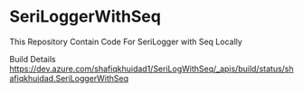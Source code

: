 # SeriLoggerWithSeq
This Repository Contain Code For SeriLogger with Seq Locally 

Build Details 
https://dev.azure.com/shafiqkhuidad1/SeriLogWithSeq/_apis/build/status/shafiqkhuidad.SeriLoggerWithSeq

